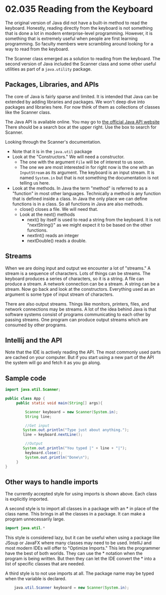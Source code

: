 # 02.035 Reading from the Keyboard

The original version of Java did not have a built-in method to read the keyboard.  Honestly, reading directly from the keyboard is not something that is done a lot in modern enterprise-level programming.  However, it is something that is extremely useful when people are first learning programming.  So faculty members were scrambling around looking for a way to read from the keyboard.

The Scanner class emerged as a solution to reading from the keyboard.  The second version of Java included the Scanner class and some other useful utilities as part of a `java.utility` package.

## Packages, Libraries, and APIs

The core of Java is fairly sparse and limited.  It is intended that Java can be extended by adding libraries and packages.  We won't deep dive into packages and libraries here.  For now think of them as collections of classes like the Scanner class.

The Java API is available online.  You may go to [the official Java API website](https://docs.oracle.com/en/java/javase/17/docs/api/java.base/java/util/Scanner.html)  There should be a search box at the upper right.  Use the box to search for Scanner.

Looking through the Scanner's documentation.

* Note that it is in the `java.util` package
* Look at the "Constructors."  We will need a constructor.  
  * The one with the argument `File` will be of interest to us soon.
  * The one we are most interested in for right now is the one with an `InputStream` as its argument.  The keyboard is an input stream.  It is named `System.in` but that is not something the documentation is not telling us here.  
* Look at the methods.  In Java the term "method" is referred to as a "function" in most other languages.  Technically a method is any function that is defined inside a class.  In Java the only place we can define functions is in a class.  So all functions in Java are also methods.
  * close() closes a file.  We will need that.
  * Look at the next() methods
    * next() by itself is used to read a string from the keyboard.  It is not "nextString()" as we might expect it to be based on the other functions.  
    * nextInt() reads an integer
    * nextDouble() reads a double.

## Streams

When we are doing input and output we encounter a lot of "streams."  A stream is a sequence of characters.  Lots of things can be streams.  The keyboard produces a series of characters, so it is a string.  A file can produce a stream.  A network connection can be a stream.  A string can be a stream.  Now go back and look at the constructors.  Everything used as an argument is some type of input stream of characters.

There are also output streams.  Things like monitors, printers, files, and network connections may be streams.  A lot of the idea behind Java is that software systems consist of programs communicating to each other by passing streams.  One program can produce output streams which are consumed by other programs.

## Intellij and the API

Note that the IDE is actively reading the API.  The most commonly used parts are cached on your computer.  But if you start using a new part of the API the system will go and fetch it as you go along.

## Sample code

```java
import java.util.Scanner;

public class App {
     public static void main(String[] args){

         Scanner keyboard = new Scanner(System.in);
         String line;

         //Get input
        System.out.println("Type just about anything.");
        line = keyboard.nextLine();

         //Output
        System.out.println("You typed |" + line + "|");
         keyboard.close();
         System.out.println("Done\n");
     }
}
```

## Other ways to handle imports

The currently accepted style for using imports is shown above.  Each class is explicitly imported.

A second style is to import all classes in a package with an * in place of the class name.  This brings in all the classes in a package.  It can make a program unnecessarily large.

```java
import java.util.*
```

This style is considered lazy, but it can be useful when using a package like JSoup or JavaFX where many classes may need to be used.  IntelliJ and most modern IDEs will offer to "Optimize Imports."  This lets the programmer have the best of both worlds.  They can use the * notation when the program is being written.  But then they can let the IDE convert the * into a list of specific classes that are needed.

A third style is to not use imports at all.  The package name may be typed when the variable is declared.

```java
    java.util.Scanner keyboard = new Scanner(System.in);
```